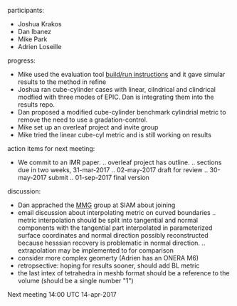participants:
 - Joshua Krakos
 - Dan Ibanez
 - Mike Park
 - Adrien Loseille

progress:
- Mike used the evaluation tool [build/run instructions](https://github.com/UGAWG/adapt-results/blob/master/STATS.md) and it gave simular results to the method in refine
- Joshua ran cube-cylinder cases with linear, cilndrical and clindrical modfied with three modes of EPIC. Dan is integrating them into the results repo.
- Dan proposed a modified cube-cylinder benchmark cylindrial metric to remove
   the need to use a gradation-control.
- Mike set up an overleaf project and invite group
- Mike tried the linear cube-cyl metric and is still working on results

action items for next meeting:
- We commit to an IMR paper.
.. overleaf project has outline.
.. sections due in two weeks, 31-mar-2017
.. 02-may-2017 draft for review
.. 30-may-2017 submit
.. 01-sep-2017 final version

discussion:
- Dan apprached the [MMG](http://www.mmgtools.org) group at SIAM about joining
- email discussion about interpolating metric on curved boundaries
.. metric interpolation should be split into tangential and normal components with the tangential part interpolated in parameterized surface coordinates and normal direction possibly reconstructed because hesssian recovery is problematic in normal direction.
.. extrapolation may be implemented to for comparison
- consider more complex geomerty (Adrien has an ONERA M6)
- retropsective: hoping for results sooner, should add BL metric
- the last intex of tetrahedra in meshb format should be a reference to the volume (should be a single number "1")

Next meeting 14:00 UTC 14-apr-2017
